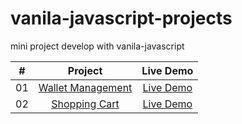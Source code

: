 # vanila-javascript-projects

mini project develop with vanila-javascript

|  #  |                                                   Project                                                   |                                         Live Demo                                         |
| :-: | :---------------------------------------------------------------------------------------------------------: | :---------------------------------------------------------------------------------------: |
| 01  | [Wallet Management](https://github.com/muhib-dev/vanila-javascript-projects/tree/main/account%20management) | [Live Demo](https://muhib-dev.github.io/vanila-javascript-projects/account%20management/) |
| 02  |      [Shopping Cart](https://github.com/muhib-dev/vanila-javascript-projects/tree/main/shopping-cart)       |    [Live Demo](https://muhib-dev.github.io/vanila-javascript-projects/shopping-cart/)     |
